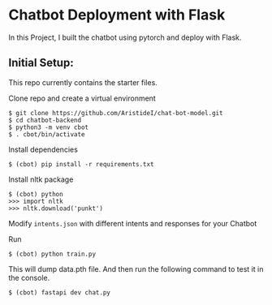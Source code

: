# Chatbot Deployment with Flask

In this Project, I built the chatbot using pytorch and deploy with Flask.

## Initial Setup:

This repo currently contains the starter files.

Clone repo and create a virtual environment

```
$ git clone https://github.com/AristideI/chat-bot-model.git
$ cd chatbot-backend
$ python3 -m venv cbot
$ . cbot/bin/activate
```

Install dependencies

```
$ (cbot) pip install -r requirements.txt
```

Install nltk package

```
$ (cbot) python
>>> import nltk
>>> nltk.download('punkt')
```

Modify `intents.json` with different intents and responses for your Chatbot

Run

```
$ (cbot) python train.py
```

This will dump data.pth file. And then run
the following command to test it in the console.

```
$ (cbot) fastapi dev chat.py
```
